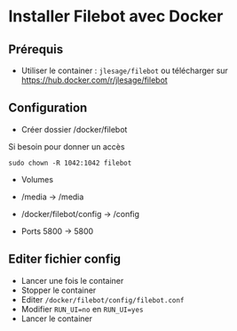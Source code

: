 # Installer Filebot avec Docker


## Prérequis
- Utiliser le container : `jlesage/filebot` ou télécharger sur https://hub.docker.com/r/jlesage/filebot


## Configuration
- Créer dossier /docker/filebot

Si besoin pour donner un accès

```shell
sudo chown -R 1042:1042 filebot
```

- Volumes
- /media -> /media
- /docker/filebot/config -> /config

- Ports
5800 -> 5800

## Editer fichier config
- Lancer une fois le container
- Stopper le container
- Editer `/docker/filebot/config/filebot.conf`
- Modifier `RUN_UI=no` en `RUN_UI=yes`
- Lancer le container
